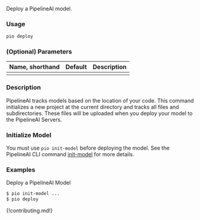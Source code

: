 Deploy a PipelineAI model.

### Usage
```bash
pio deploy 
```

### (Optional) Parameters 
| Name, shorthand | Default | Description |
| --------------- | ------- | ----------- |
|                 |         |             |

### Description
PipelineAI tracks models based on the location of your code. 
This command initializes a new project at the current directory and tracks all files and subdirectories. 
These files will be uploaded when you deploy your model to the PipelineAI Servers. 

### Initialize Model
You must use `pio init-model` before deploying the model.  See the PipelineAI CLI command [init-model](init-model.md) for more details.

### Examples
Deploy a PipelineAI Model
```bash
$ pio init-model ... 
$ pio deploy
```

{!contributing.md!}
